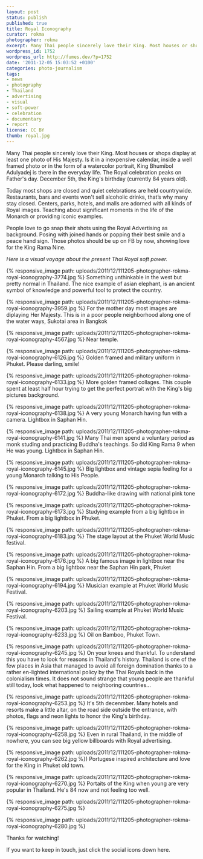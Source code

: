 ```yaml
---
layout: post
status: publish
published: true
title: Royal Iconography
curator: rokma
photographer: rokma
excerpt: Many Thai people sincerely love their King. Most houses or shops display at least one photo of King Bhumibol Adulyadej.
wordpress_id: 1752
wordpress_url: http://fumes.dev/?p=1752
date: '2011-12-05 15:03:52 +0100'
categories: photo-journalism
tags:
- news
- photography
- Thailand
- advertising
- visual
- soft-power
- celebration
- documentary
- report
license: CC BY
thumb: royal.jpg
---
```

Many Thai people sincerely love their King. Most houses or shops display at least one photo of His Majesty. Is it in a inexpensive calendar, inside a well framed photo or in the form of a watercolor portrait, King Bhumibol Adulyadej is there in the everyday life. The Royal celebration peaks on Father's day. December 5th, the King's birthday (currently 84 years old). 

Today most shops are closed and quiet celebrations are held countrywide. Restaurants, bars and events won't sell alcoholic drinks, that&rsquo;s why many stay closed. Centers, parks, hotels, and malls are adorned with all kinds of Royal images. Teaching about significant moments in the life of the Monarch or providing iconic examples.

People love to go snap their shots using the Royal Advertising as background. Posing with joined hands or popping their best smile and a peace hand sign. Those photos should be up on FB by now, showing love for the King Rama Nine. 

_Here is a visual voyage about the present Thai Royal soft power._


{% responsive_image path: uploads/2011/12/111205-photographer-rokma-royal-iconography-3774.jpg %}
Something unthinkable in the west but pretty normal in Thailand. The nice example of asian elephant, is an ancient symbol of knowledge and powerful tool to protect the country.


{% responsive_image path: uploads/2011/12/111205-photographer-rokma-royal-iconography-3959.jpg %}
For the mother day most images are diplaying Her Majesty. This is in a poor people neighborhood along one of the water ways, Sukotai area in Bangkok


{% responsive_image path: uploads/2011/12/111205-photographer-rokma-royal-iconography-4567.jpg %}
Near temple.


{% responsive_image path: uploads/2011/12/111205-photographer-rokma-royal-iconography-6126.jpg %}
Golden framed and military uniform in Phuket. Please darling,&nbsp;smile!


{% responsive_image path: uploads/2011/12/111205-photographer-rokma-royal-iconography-6133.jpg %}
More golden framed collages. This couple spent at least half hour trying to get the perfect portrait with the King&#39;s big pictures background.


{% responsive_image path: uploads/2011/12/111205-photographer-rokma-royal-iconography-6138.jpg %}
A very young Monarch having fun with a camera. Lightbox in Saphan Hin.


{% responsive_image path: uploads/2011/12/111205-photographer-rokma-royal-iconography-6141.jpg %}
Many Thai men spend a voluntary period as monk studing and practicing Buddha&#39;s teachings. So did King Rama 9 when He was young. Lightbox in Saphan Hin.


{% responsive_image path: uploads/2011/12/111205-photographer-rokma-royal-iconography-6145.jpg %}
Big lightbox and vintage&nbsp;sepia feeling for a young Monarch talking to His People.


{% responsive_image path: uploads/2011/12/111205-photographer-rokma-royal-iconography-6172.jpg %}
Buddha-like drawing with national pink tone


{% responsive_image path: uploads/2011/12/111205-photographer-rokma-royal-iconography-6173.jpg %}
Studying example from a big lightbox in Phuket. From a big lightbox in Phuket.


{% responsive_image path: uploads/2011/12/111205-photographer-rokma-royal-iconography-6183.jpg %}
The stage layout at the Phuket World Music festival.


{% responsive_image path: uploads/2011/12/111205-photographer-rokma-royal-iconography-6176.jpg %}
A big famous image in lightbox near the Saphan Hin. From a big lightbox near the Saphan Hin park, Phuket

{% responsive_image path: uploads/2011/12/111205-photographer-rokma-royal-iconography-6194.jpg %}
Musician example at Phuket World Music Festival.

{% responsive_image path: uploads/2011/12/111205-photographer-rokma-royal-iconography-6203.jpg %}
Sailing example at Phuket World Music Festival.

{% responsive_image path: uploads/2011/12/111205-photographer-rokma-royal-iconography-6233.jpg %}
Oil on Bamboo, Phuket Town.


{% responsive_image path: uploads/2011/12/111205-photographer-rokma-royal-iconography-6245.jpg %}
On your knees and thankful. To understand this you have to look for reasons in Thailand&#39;s history. Thailand is one of the few places in Asia that managed to avoid all foreign domination thanks to a rather en-lighted international policy by the Thai Royals back in the colonialism times. It does not sound strange that young people are thankful still today, look what happened to neighboring countries...


{% responsive_image path: uploads/2011/12/111205-photographer-rokma-royal-iconography-6253.jpg %}
It&#39;s 5th decenmber. Many hotels and resorts make a little altar, on the road side outside the entrance, with photos, flags and neon lights to honor the King&#39;s birthday.


{% responsive_image path: uploads/2011/12/111205-photographer-rokma-royal-iconography-6258.jpg %}
Even in rural Thailand, in the middle of nowhere, you can see big yellow billboards with Royal advertising.


{% responsive_image path: uploads/2011/12/111205-photographer-rokma-royal-iconography-6262.jpg %})
Portugese inspired architecture and love for the King in Phuket old town.

{% responsive_image path: uploads/2011/12/111205-photographer-rokma-royal-iconography-6270.jpg %}
Portaits of the King when young are very popular in Thailand. He&#39;s 84 now and not feeling too well.

{% responsive_image path: uploads/2011/12/111205-photographer-rokma-royal-iconography-6275.jpg %}


{% responsive_image path: uploads/2011/12/111205-photographer-rokma-royal-iconography-6280.jpg %}


Thanks for watching!

If you want to keep in touch, just click the social icons down here. 
